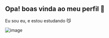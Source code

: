 ## Opa! boas vinda ao meu perfil 💛

Eu sou eu, e estou estudando 😼


![image](https://github.com/user-attachments/assets/47f20982-fbfb-49be-b621-da68438de239)



